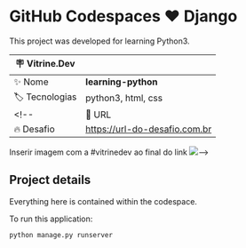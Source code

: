 # GitHub Codespaces ♥️ Django

This project was developed for learning Python3.

| :placard: Vitrine.Dev |     |
| -------------  | --- |
| :sparkles: Nome        | **learning-python**
| :label: Tecnologias | python3, html, css
<!--| :rocket: URL         | https://url-deploy.com.br
| :fire: Desafio     | https://url-do-desafio.com.br

 Inserir imagem com a #vitrinedev ao final do link 
![](https://via.placeholder.com/1200x500.png?text=imagem+lindona+do+meu+projeto#vitrinedev)-->

## Project details

Everything here is contained within the codespace.

To run this application:

```python
python manage.py runserver
```
